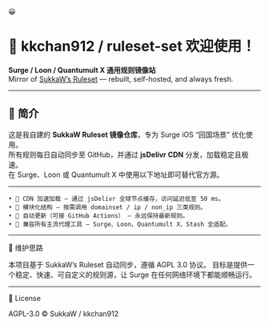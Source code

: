  😀


# 🧩 kkchan912 / ruleset-set **欢迎使用！**

**Surge / Loon / Quantumult X 通用规则镜像站**  
Mirror of [SukkaW’s Ruleset](https://ruleset.skk.moe) — rebuilt, self-hosted, and always fresh.

---

## 📘 简介

这是我自建的 **SukkaW Ruleset 镜像仓库**，专为 Surge iOS “回国场景” 优化使用。  
所有规则每日自动同步至 GitHub，并通过 **jsDelivr CDN** 分发，加载稳定且极速。  
在 Surge、Loon 或 Quantumult X 中使用以下地址即可替代官方源。

---
    • 🚀 CDN 加速加载 – 通过 jsDelivr 全球节点缓存，访问延迟低至 50 ms。
    • 🧩 模块化结构 – 按需调用 domainset / ip / non_ip 三类规则。
    • 🔄 自动更新（可接 GitHub Actions） – 永远保持最新规则。
    • 🧠 兼容所有主流代理工具 – Surge、Loon、Quantumult X、Stash 全适配。

---

🧠 维护思路

本项目基于 SukkaW’s Ruleset 自动同步，遵循 AGPL 3.0 协议。
目标是提供一个稳定、快速、可自定义的规则源，让 Surge 在任何网络环境下都能顺畅运行。

---

📜 License

AGPL-3.0 © SukkaW / kkchan912
